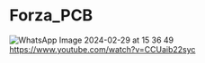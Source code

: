 # Forza_PCB
![WhatsApp Image 2024-02-29 at 15 36 49](https://github.com/Aditi-2903/Forza_PCB/assets/103983801/e4999a63-6be7-496f-a2e5-0a5d85f063b5)
https://www.youtube.com/watch?v=CCUaib22syc
